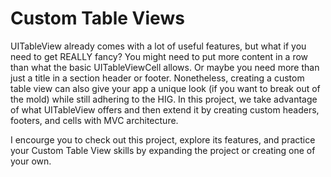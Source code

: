 Custom Table Views
================

UITableView already comes with a lot of useful features, but what if you need to get REALLY fancy? You might need to put more content in a row than what the basic UITableViewCell allows. Or maybe you need more than just a title in a section header or footer. Nonetheless, creating a custom table view can also give your app a unique look (if you want to break out of the mold) while still adhering to the HIG. In this project, we take advantage of what UITableView offers and then extend it by creating custom headers, footers, and cells with MVC architecture.

I encourge you to check out this project, explore its features, and practice your Custom Table View skills by expanding the project or creating one of your own.